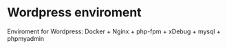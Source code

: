 # Wordpress enviroment
Enviroment for Wordpress: Docker + Nginx + php-fpm + xDebug + mysql + phpmyadmin
